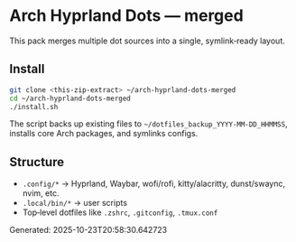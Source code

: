 # Arch Hyprland Dots — merged

This pack merges multiple dot sources into a single, symlink‑ready layout.

## Install
```bash
git clone <this-zip-extract> ~/arch-hyprland-dots-merged
cd ~/arch-hyprland-dots-merged
./install.sh
```

The script backs up existing files to `~/dotfiles_backup_YYYY-MM-DD_HHMMSS`, installs core Arch packages, and symlinks configs.

## Structure
- `.config/*` → Hyprland, Waybar, wofi/rofi, kitty/alacritty, dunst/swaync, nvim, etc.
- `.local/bin/*` → user scripts
- Top‑level dotfiles like `.zshrc`, `.gitconfig`, `.tmux.conf`

Generated: 2025-10-23T20:58:30.642723
